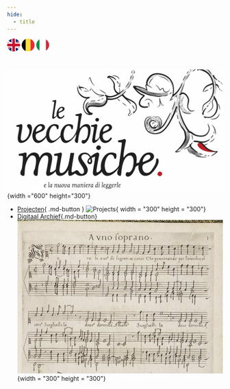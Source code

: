 ```yaml
---
hide:
  - title
---
```


<div class="languages">
<a href="../en/" alt="English"><img src="../assets/images/en.png" width="30" heigth="30"></a>
<a href="./" alt="Nederlands"><img src="../assets/images/nl.png" width="30" heigth="30"></a>
<a href="../it/" alt="Italian"><img src="../assets/images/it.png" width="30" heigth="30"></a>
</div>

# 

![Vecchie Musiche Logo](../assets/images/VM_logo_large.jpeg){width ="600" height="300"}

<!--<img src="https://github.com/nicholascornia89/vecchiemusiche/blob/gh-pages/assets/images/VM_logo_large.jpeg?raw=true"> -->

<div class="grid cards" markdown>

- [Projecten](projects.md){ .md-button }
  ![Projects](../assets/images/Projects.jpg){ width = "300" height = "300"}
- [Digitaal Archief](archive.md){.md-button}
  ![Digital Archive](../assets/images/aura_soave.jpg){width = "300" height = "300"}

</div>

